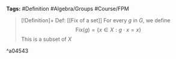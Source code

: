 **Tags:** #Definition #Algebra/Groups #Course/FPM 

> [!Definition]+ Def: [[Fix of a set]]
> For every $g$ in $G$, we define
> $$\text{Fix}(g) = \{x \in X : g\cdot x = x\}$$
> This is a subset of $X$

^a04543

